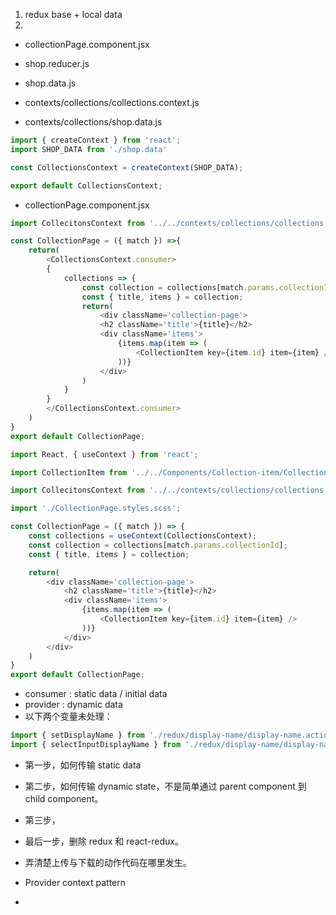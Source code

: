 1. redux base + local data
2. 

- collectionPage.component.jsx
- shop.reducer.js
- shop.data.js


- contexts/collections/collections.context.js
- contexts/collections/shop.data.js

```js
import { createContext } from 'react';
import SHOP_DATA from './shop.data'

const CollectionsContext = createContext(SHOP_DATA);

export default CollectionsContext;
```

- collectionPage.component.jsx

```js
import CollecitonsContext from '../../contexts/collections/collections.context.js';

const CollectionPage = ({ match }) =>{
    return(
        <CollectionsContext.consumer>
        {
            collections => {
                const collection = collections[match.params.collectionId];
                const { title, items } = collection;
                return(
                    <div className='collection-page'>
                    <h2 className='title'>{title}</h2>
                    <div className='items'>
                        {items.map(item => (
                            <CollectionItem key={item.id} item={item} />
                        ))}
                    </div>
                )
            } 
        }
        </CollectionsContext.consumer>
    )
}
export default CollectionPage;
```

```js
import React, { useContext } from 'react';

import CollectionItem from '../../Components/Collection-item/Collection-item.component';

import CollecitonsContext from '../../contexts/collections/collections.context.js';

import './CollectionPage.styles.scss';

const CollectionPage = ({ match }) => {
    const collections = useContext(CollectionsContext);
    const collection = collections[match.params.collectionId];
    const { title, items } = collection;

    return(
        <div className='collection-page'>
            <h2 className='title'>{title}</h2>
            <div className='items'>
                {items.map(item => (
                    <CollectionItem key={item.id} item={item} />
                ))}
            </div>
        </div>
    )
}
export default CollectionPage;
```

- consumer : static data / initial data
- provider : dynamic data
- 以下两个变量未处理：
```js
import { setDisplayName } from './redux/display-name/display-name.actions';
import { selectInputDisplayName } from './redux/display-name/display-name.selectors';
```

- 第一步，如何传输 static data
- 第二步，如何传输 dynamic state，不是简单通过 parent component 到 child component。
- 第三步，
- 最后一步，删除 redux 和 react-redux。
- 弄清楚上传与下载的动作代码在哪里发生。

- Provider context pattern

- 